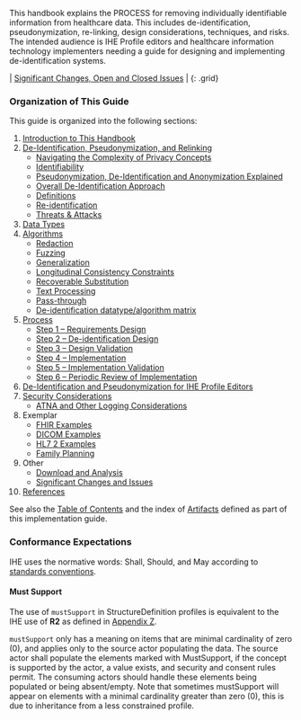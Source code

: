 
This handbook explains the PROCESS for removing individually identifiable information from healthcare data. This includes de-identification, pseudonymization, re-linking, design considerations, techniques, and risks. The intended audience is IHE Profile editors and healthcare information technology implementers needing a guide for designing and implementing de-identification systems.

<div markdown="1" class="stu-note">

| [Significant Changes, Open and Closed Issues](issues.html) |
{: .grid}

</div>

### Organization of This Guide

This guide is organized into the following sections:

1. [Introduction to This Handbook](intro.html)
2. [De-Identification, Pseudonymization, and Relinking](concepts.html)
   - [Navigating the Complexity of Privacy Concepts](concepts.html#navigating-the-complexity-of-privacy-concepts)
   - [Identifiability](concepts.html#identifiability)
   - [Pseudonymization, De-Identification and Anonymization Explained](concepts.html#pseudonymization-de-identification-and-anonymization-explained)
   - [Overall De-Identification Approach](concepts.html#overall-de-identification-approach)
   - [Definitions](concepts.html#definitions)
   - [Re-identification](concepts.html#re-identification)
   - [Threats & Attacks](concepts.html#threats--attacks)
3. [Data Types](data-types.html)
4. [Algorithms](algorithms.html)
   - [Redaction](algorithms.html#redaction)
   - [Fuzzing](algorithms.html#fuzzing)
   - [Generalization](algorithms.html#generalization)
   - [Longitudinal Consistency Constraints](algorithms.html#longitudinal-consistency-constraints)
   - [Recoverable Substitution](algorithms.html#recoverable-substitution)
   - [Text Processing](algorithms.html#text-processing)
   - [Pass-through](algorithms.html#pass-through)
   - [De-identification datatype/algorithm matrix](algorithms.html#de-identification-datatypealgorithm-matrix)
5. [Process](process.html)
   - [Step 1 – Requirements Design](process.html#step-1--requirements-design)
   - [Step 2 – De-identification Design](process.html#step-2--de-identification-design)
   - [Step 3 – Design Validation](process.html#step-3--design-validation)
   - [Step 4 – Implementation](process.html#step-4--implementation)
   - [Step 5 – Implementation Validation](process.html#step-5--implementation-validation)
   - [Step 6 – Periodic Review of Implementation](process.html#step-6--periodic-review-of-implementation)
6. [De-Identification and Pseudonymization for IHE Profile Editors](ihe-use.html)
7. [Security Considerations](security.html)
   - [ATNA and Other Logging Considerations](security.html#atna-and-other-logging-considerations)
8. Exemplar
   - [FHIR Examples](fhir-example.html)
   - [DICOM Examples](dicom-example.html)
   - [HL7 2 Examples](hl7-example.html)
   - [Family Planning](family-planning.html)
9. Other
   - [Download and Analysis](download.html)
   - [Significant Changes and Issues](issues.html)
10. [References](references.html)

See also the [Table of Contents](toc.html) and the index of [Artifacts](artifacts.html) defined as part of this implementation guide.

### Conformance Expectations

IHE uses the normative words: Shall, Should, and May according to [standards conventions](https://profiles.ihe.net/GeneralIntro/ch-E.html).

#### Must Support

The use of ```mustSupport``` in StructureDefinition profiles is equivalent to the IHE use of **R2** as defined in [Appendix Z](https://profiles.ihe.net/ITI/TF/Volume2/ch-Z.html#z.10-profiling-conventions-for-constraints-on-fhir).

```mustSupport``` only has a meaning on items that are minimal cardinality of zero (0), and applies only to the source actor populating the data. The source actor shall populate the elements marked with MustSupport, if the concept is supported by the actor, a value exists, and security and consent rules permit.
The consuming actors should handle these elements being populated or being absent/empty.
Note that sometimes mustSupport will appear on elements with a minimal cardinality greater than zero (0), this is due to inheritance from a less constrained profile.
